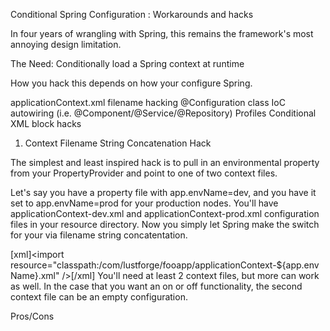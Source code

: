 Conditional Spring Configuration : Workarounds and hacks



In four years of wrangling with Spring, this remains the framework's most annoying design limitation.

The Need: Conditionally load a Spring context at runtime

How you hack this depends on how your configure Spring.

applicationContext.xml filename hacking
@Configuration class
IoC autowiring (i.e. @Component/@Service/@Repository)
Profiles
Conditional XML block hacks
1. Context Filename String Concatenation Hack

The simplest and least inspired hack is to pull in an environmental property from your PropertyProvider and point to one of two context files.

Let's say you have a property file with app.envName=dev, and you have it set to app.envName=prod for your production nodes. You'll have applicationContext-dev.xml and applicationContext-prod.xml configuration files in your resource directory. Now you simply let Spring make the switch for your via filename string concatentation.

[xml]&lt;import resource=&quot;classpath:/com/lustforge/fooapp/applicationContext-${app.envName}.xml&quot; /&gt;[/xml]
You'll need at least 2 context files, but more can work as well. In the case that you want an on or off functionality, the second context file can be an empty configuration.

Pros/Cons
